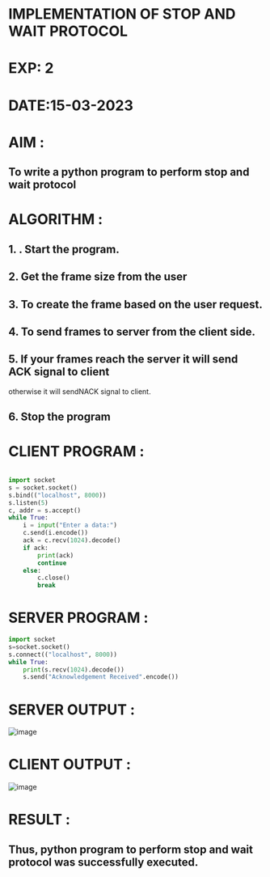 # IMPLEMENTATION OF STOP AND WAIT PROTOCOL

# EXP: 2

# DATE:15-03-2023

# AIM :
## To write a python program to perform stop and wait protocol


# ALGORITHM :
## 1. . Start the program.
## 2. Get the frame size from the user
## 3. To create the frame based on the user request.
## 4. To send frames to server from the client side.
## 5. If your frames reach the server it will send ACK signal to client
otherwise it will sendNACK signal to client.
## 6. Stop the program

# CLIENT PROGRAM :
```PYTHON 3 

import socket
s = socket.socket()
s.bind(("localhost", 8000))
s.listen(5)
c, addr = s.accept()
while True:
    i = input("Enter a data:")
    c.send(i.encode())
    ack = c.recv(1024).decode()
    if ack:
        print(ack)
        continue
    else:
        c.close()
        break

```
# SERVER PROGRAM :
```PYTHON 3
import socket
s=socket.socket()
s.connect(("localhost", 8000))
while True:
    print(s.recv(1024).decode()) 
    s.send("Acknowledgement Received".encode())

```


# SERVER OUTPUT :
![image](https://github.com/hearttoucher123/EX-2/assets/122000959/edd1ac14-2b1a-472b-92e7-32299b3910f0)
# CLIENT OUTPUT :
![image](https://github.com/hearttoucher123/EX-2/assets/122000959/05464747-778a-42e7-a852-dfaf6933e090)


# RESULT :
## Thus, python program to perform stop and wait protocol was successfully executed.







